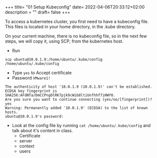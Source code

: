 +++
title= "01 Setup Kubeconfig"
date= 2022-04-06T20:33:12+02:00
description = ""
draft= false
+++

To access a kubernetes cluster, you first need to have a kubeconfig file.
This files is located in your home directory, in the .kube directory.

On your current machine, there is no kubeconfig file, so in the next few steps, we will copy it, using SCP, from the kubernetes host.

- Run 
```
scp ubuntu@10.0.1.9:/home/ubuntu/.kube/config /home/ubuntu/.kube/config
```
- Type `yes` to Accept certificate
- Password `VMware1!`
```
The authenticity of host '10.0.1.9 (10.0.1.9)' can't be established.
ECDSA key fingerprint is SHA256:AFdNTa/DmCCPngOlRK7pjk9cWib8ltiUnfhhf7iHWY0.
Are you sure you want to continue connecting (yes/no/[fingerprint])? yes
Warning: Permanently added '10.0.1.9' (ECDSA) to the list of known hosts.
ubuntu@10.0.1.9's password: 
```
- Look at the config file by running `cat /home/ubuntu/.kube/config` and talk about it's content in class.
    - Certificate
    - server
    - context
    - users
